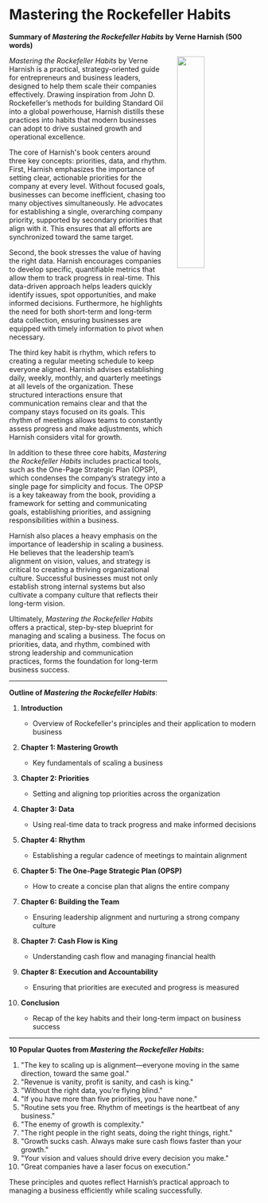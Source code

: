 # Mastering the Rockefeller Habits

**Summary of *Mastering the Rockefeller Habits* by Verne Harnish (500 words)**

<img src="https://m.media-amazon.com/images/I/51O8KjYM6nL._SL500_.jpg" style="float:right;width:33%; padding-left:20px; padding-bottom:20px;"/>

*Mastering the Rockefeller Habits* by Verne Harnish is a practical, strategy-oriented guide for entrepreneurs and business leaders, designed to help them scale their companies effectively. Drawing inspiration from John D. Rockefeller’s methods for building Standard Oil into a global powerhouse, Harnish distills these practices into habits that modern businesses can adopt to drive sustained growth and operational excellence.

The core of Harnish's book centers around three key concepts: priorities, data, and rhythm. First, Harnish emphasizes the importance of setting clear, actionable priorities for the company at every level. Without focused goals, businesses can become inefficient, chasing too many objectives simultaneously. He advocates for establishing a single, overarching company priority, supported by secondary priorities that align with it. This ensures that all efforts are synchronized toward the same target.

Second, the book stresses the value of having the right data. Harnish encourages companies to develop specific, quantifiable metrics that allow them to track progress in real-time. This data-driven approach helps leaders quickly identify issues, spot opportunities, and make informed decisions. Furthermore, he highlights the need for both short-term and long-term data collection, ensuring businesses are equipped with timely information to pivot when necessary.

The third key habit is rhythm, which refers to creating a regular meeting schedule to keep everyone aligned. Harnish advises establishing daily, weekly, monthly, and quarterly meetings at all levels of the organization. These structured interactions ensure that communication remains clear and that the company stays focused on its goals. This rhythm of meetings allows teams to constantly assess progress and make adjustments, which Harnish considers vital for growth.

In addition to these three core habits, *Mastering the Rockefeller Habits* includes practical tools, such as the One-Page Strategic Plan (OPSP), which condenses the company’s strategy into a single page for simplicity and focus. The OPSP is a key takeaway from the book, providing a framework for setting and communicating goals, establishing priorities, and assigning responsibilities within a business.

Harnish also places a heavy emphasis on the importance of leadership in scaling a business. He believes that the leadership team’s alignment on vision, values, and strategy is critical to creating a thriving organizational culture. Successful businesses must not only establish strong internal systems but also cultivate a company culture that reflects their long-term vision.

Ultimately, *Mastering the Rockefeller Habits* offers a practical, step-by-step blueprint for managing and scaling a business. The focus on priorities, data, and rhythm, combined with strong leadership and communication practices, forms the foundation for long-term business success.

---

**Outline of *Mastering the Rockefeller Habits***:

1. **Introduction**
   - Overview of Rockefeller's principles and their application to modern business
   
2. **Chapter 1: Mastering Growth**
   - Key fundamentals of scaling a business
   
3. **Chapter 2: Priorities**
   - Setting and aligning top priorities across the organization
   
4. **Chapter 3: Data**
   - Using real-time data to track progress and make informed decisions
   
5. **Chapter 4: Rhythm**
   - Establishing a regular cadence of meetings to maintain alignment
   
6. **Chapter 5: The One-Page Strategic Plan (OPSP)**
   - How to create a concise plan that aligns the entire company
   
7. **Chapter 6: Building the Team**
   - Ensuring leadership alignment and nurturing a strong company culture
   
8. **Chapter 7: Cash Flow is King**
   - Understanding cash flow and managing financial health
   
9. **Chapter 8: Execution and Accountability**
   - Ensuring that priorities are executed and progress is measured
   
10. **Conclusion**
    - Recap of the key habits and their long-term impact on business success

---

**10 Popular Quotes from *Mastering the Rockefeller Habits*:**

1. "The key to scaling up is alignment—everyone moving in the same direction, toward the same goal."
2. "Revenue is vanity, profit is sanity, and cash is king."
3. "Without the right data, you’re flying blind."
4. "If you have more than five priorities, you have none."
5. "Routine sets you free. Rhythm of meetings is the heartbeat of any business."
6. "The enemy of growth is complexity."
7. "The right people in the right seats, doing the right things, right."
8. "Growth sucks cash. Always make sure cash flows faster than your growth."
9. "Your vision and values should drive every decision you make."
10. "Great companies have a laser focus on execution."

These principles and quotes reflect Harnish’s practical approach to managing a business efficiently while scaling successfully.